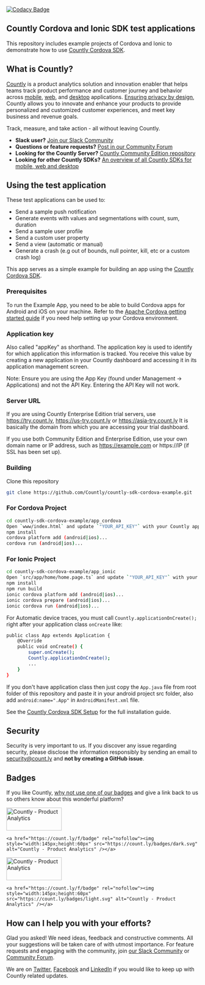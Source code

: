 [![Codacy Badge](https://app.codacy.com/project/badge/Grade/5632f066ad7646a7beec7f3b50000ee1)](https://www.codacy.com/gh/Countly/countly-sdk-cordova-example/dashboard?utm_source=github.com&amp;utm_medium=referral&amp;utm_content=Countly/countly-sdk-cordova-example&amp;utm_campaign=Badge_Grade)

## Countly Cordova and Ionic SDK test applications

This repository includes example projects of Cordova and Ionic to demonstrate how to use [Countly Cordova SDK](https://github.com/Countly/countly-sdk-cordova).

## What is Countly?
[Countly](https://count.ly) is a product analytics solution and innovation enabler that helps teams track product performance and customer journey and behavior across [mobile](https://count.ly/mobile-analytics), [web](http://count.ly/web-analytics),
and [desktop](https://count.ly/desktop-analytics) applications. [Ensuring privacy by design](https://count.ly/privacy-by-design), Countly allows you to innovate and enhance your products to provide personalized and customized customer experiences, and meet key business and revenue goals.

Track, measure, and take action - all without leaving Countly.

* **Slack user?** [Join our Slack Community](https://slack.count.ly)
* **Questions or feature requests?** [Post in our Community Forum](https://support.count.ly/hc/en-us/community/topics)
* **Looking for the Countly Server?** [Countly Community Edition repository](https://github.com/Countly/countly-server)
* **Looking for other Countly SDKs?** [An overview of all Countly SDKs for mobile, web and desktop](https://support.count.ly/hc/en-us/articles/360037236571-Downloading-and-Installing-SDKs#officially-supported-sdks)

## Using the test application

These test applications can be used to:

* Send a sample push notification
* Generate events with values and segmentations with count, sum, duration
* Send a sample user profile
* Send a custom user property
* Send a view (automatic or manual)
* Generate a crash (e.g out of bounds, null pointer, kill, etc or a custom crash log)

This app serves as a simple example for building an app using the [Countly Cordova SDK](https://github.com/Countly/countly-sdk-cordova).

### Prerequisites
To run the Example App, you need to be able to build Cordova apps for Android and iOS on your machine.
Refer to the [Apache Cordova getting started guide](https://cordova.apache.org/#getstarted) if you need help setting up your Cordova environment.

### Application key
Also called "appKey" as shorthand. The application key is used to identify for which application this information is tracked. You receive this value by creating a new application in your Countly dashboard and accessing it in its application management screen.

Note: Ensure you are using the App Key (found under Management -> Applications) and not the API Key. Entering the API Key will not work.

### Server URL
If you are using Countly Enterprise Edition trial servers, use https://try.count.ly, https://us-try.count.ly or https://asia-try.count.ly It is basically the domain from which you are accessing your trial dashboard.

If you use both Community Edition and Enterprise Edition, use your own domain name or IP address, such as https://example.com or https://IP (if SSL has been set up).

### Building
Clone this repository

```sh
git clone https://github.com/Countly/countly-sdk-cordova-example.git
```

### For Cordova Project

```sh
cd countly-sdk-cordova-example/app_cordova
Open `www/index.html` and update `"YOUR_API_KEY"` with your Countly application Key and `"https://try.count.ly"` with your server URL.
npm install
cordova platform add (android|ios)...
cordova run (android|ios)...
```

### For Ionic Project

```sh
cd countly-sdk-cordova-example/app_ionic
Open `src/app/home/home.page.ts` and update `"YOUR_API_KEY"` with your Countly App Key and `"https://try.count.ly"` with your server URL.
npm install
npm run build
ionic cordova platform add (android|ios)...
ionic cordova prepare (android|ios)...
ionic cordova run (android|ios)...
```

For Automatic device traces, you must call `Countly.applicationOnCreate();` right after your application class `onCreate` like:

```sh
public class App extends Application {
    @Override
    public void onCreate() {
        super.onCreate();
        Countly.applicationOnCreate();
        ...
    }
}
```

If you don't have application class then just copy the `App.java` file from root folder of this repository and paste it in your android project src folder, also add `android:name=".App"` in `AndroidManifest.xml` file. 

See the [Countly Cordova SDK Setup](https://support.count.ly/hc/en-us/articles/360037813011-Cordova) for the full installation guide.

## Security
Security is very important to us. If you discover any issue regarding security, please disclose the information responsibly by sending an email to security@count.ly and **not by creating a GitHub issue**.

## Badges
If you like Countly, [why not use one of our badges](https://count.ly/brand-assets) and give a link back to us so others know about this wonderful platform?

<a href="https://count.ly/f/badge" rel="nofollow"><img style="width:145px;height:60px" src="https://count.ly/badges/dark.svg?v2" alt="Countly - Product Analytics" /></a>

```JS
<a href="https://count.ly/f/badge" rel="nofollow"><img style="width:145px;height:60px" src="https://count.ly/badges/dark.svg" alt="Countly - Product Analytics" /></a>
```

<a href="https://count.ly/f/badge" rel="nofollow"><img style="width:145px;height:60px" src="https://count.ly/badges/light.svg?v2" alt="Countly - Product Analytics" /></a>

```JS
<a href="https://count.ly/f/badge" rel="nofollow"><img style="width:145px;height:60px" src="https://count.ly/badges/light.svg" alt="Countly - Product Analytics" /></a>
```

## How can I help you with your efforts?
Glad you asked! We need ideas, feedback and constructive comments. All your suggestions will be taken care of with utmost importance. For feature requests and engaging with the community, join [our Slack Community](https://slack.count.ly) or [Community Forum](https://support.count.ly/hc/en-us/community/topics).

We are on [Twitter](http://twitter.com/gocountly), [Facebook](https://www.facebook.com/Countly) and [LinkedIn](https://www.linkedin.com/company/countly) if you would like to keep up with Countly related updates.
